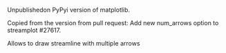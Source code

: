 Unpublishedon PyPyi version of matplotlib.

Copied from the version from pull request: Add new num_arrows option to streamplot #27617.

Allows to draw streamline with multiple arrows